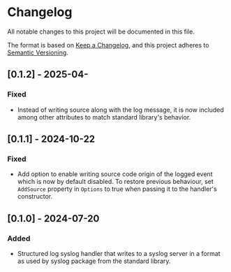 # Changelog

All notable changes to this project will be documented in this file.

The format is based on [Keep a Changelog](https://keepachangelog.com/en/1.1.0/),
and this project adheres to [Semantic Versioning](https://semver.org/spec/v2.0.0.html).

## [0.1.2] - 2025-04-

### Fixed

- Instead of writing source along with the log message, it is now included among
  other attributes to match standard library's behavior.

## [0.1.1] - 2024-10-22

### Fixed

- Add option to enable writing source code origin of the logged event which is
  now by default disabled. To restore previous behaviour, set `AddSource`
  property in `Options` to true when passing it to the handler's constructor.

## [0.1.0] - 2024-07-20

### Added

- Structured log syslog handler that writes to a syslog server in a format as
  used by syslog package from the standard library.
